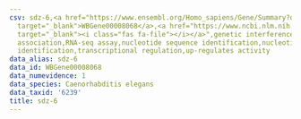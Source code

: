 ```yaml
---
csv: sdz-6,<a href="https://www.ensembl.org/Homo_sapiens/Gene/Summary?db=core;g=WBGene00008068"
  target="_blank">WBGene00008068</a>,<a href="https://www.ncbi.nlm.nih.gov/pubmed/27496166"
  target="_blank"><i class="fas fa-file"></i></a>",genetic interference,functional
  association,RNA-seq assay,nucleotide sequence identification,nucleotide sequence
  identification,transcriptional regulation,up-regulates activity
data_alias: sdz-6
data_id: WBGene00008068
data_numevidence: 1
data_species: Caenorhabditis elegans
data_taxid: '6239'
title: sdz-6
---
```

